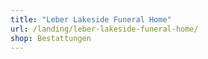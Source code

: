 ```yaml
---
title: "Leber Lakeside Funeral Home"
url: /landing/leber-lakeside-funeral-home/
shop: Bestattungen
---
```

